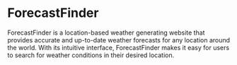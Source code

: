 # ForecastFinder
ForecastFinder is a location-based weather generating website that provides accurate and up-to-date weather forecasts for any location around the world. With its intuitive interface, ForecastFinder makes it easy for users to search for weather conditions in their desired location.